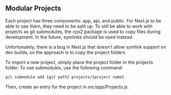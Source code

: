 ## Modular Projects
Each project has three components: app, api, and public. For Next.js to be able to use them, they need to be split up. To still be able to work with projects as git submodules, the cpx2 package is used to copy files during development. In the future, symlinks should be used instead.

Unfortunately, there is a bug in Next.js that doesn't allow symlink support on dev builds, so the approach is to copy the project folders

To import a new project, simply place the project folder in the projects folder. To use submodules, use the following command:

```bash
git submodule add {git path} projects/{project name}
```

Then, create an entry for the project in src/app/Projects.js.